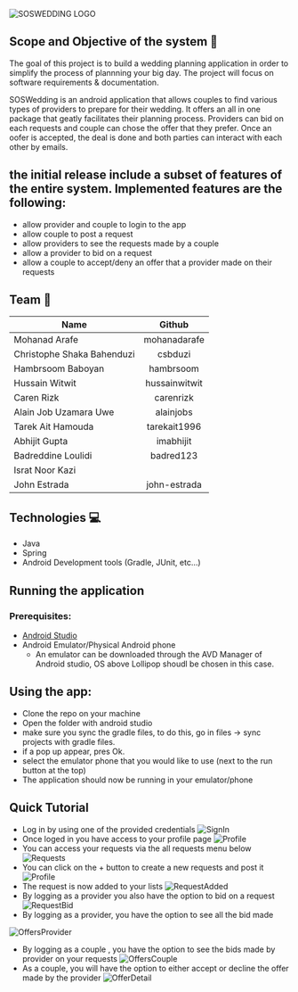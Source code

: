 ![SOSWEDDING LOGO](app/src/main/res/drawable/logo.png)
## Scope and Objective of the system 🎯
The goal of this project is to build a wedding planning application in order to simplify the process of plannning your big day. The project will focus on software requirements & documentation. 

SOSWedding is an android application that allows couples to find various types of providers to prepare for their wedding. It offers an all in one package that geatly facilitates their planning process. Providers can bid on each requests and couple can chose the offer that they prefer. Once an oofer is accepted, the deal is done and both parties can interact with each other by emails.

## the initial release include a subset of features of the entire system. Implemented features are the following:
- allow provider and couple to login to the app
- allow couple to post a request
- allow providers to see the requests made by a couple
- allow a provider to bid on a request
- allow a couple to accept/deny an offer that a provider made on their requests

## Team 👥
| Name          | Github        |
| ------------- |:-------------:|
| Mohanad Arafe | mohanadarafe |
| Christophe Shaka Bahenduzi | csbduzi |
| Hambrsoom Baboyan | hambrsoom |
| Hussain Witwit | hussainwitwit |
| Caren Rizk | carenrizk |
| Alain Job Uzamara Uwe | alainjobs |
| Tarek Ait Hamouda | tarekait1996 |
| Abhijit Gupta | imabhijit |
| Badreddine Loulidi | badred123 |
| Israt Noor Kazi |  |
| John Estrada | john-estrada |

## Technologies 💻
* Java
* Spring
* Android Development tools (Gradle, JUnit, etc...)

## Running the application
### Prerequisites:
- [Android Studio](https://developer.android.com/studio/?gclid=CjwKCAiA_f3uBRAmEiwAzPuaMxg5PgkmsiogvlSd5_FehojyKiAF6KYvjy8YCh-C5vJtFah5n8iKfxoCdbgQAvD_BwE)
- Android Emulator/Physical Android phone
  - An emulator can be downloaded through the AVD Manager of Android studio, OS above Lollipop shoudl be chosen in this case.
## Using the app:
- Clone the repo on your machine
- Open the folder with android studio
- make sure you sync the gradle files, to do this, go in files -> sync projects with gradle files.
 - if a pop up appear, pres Ok.
- select the emulator phone that you would like to use (next to the run button at the top)
- The application should now be running in your emulator/phone

## Quick Tutorial
- Log in by using one of the provided credentials
![SignIn](app/src/main/res/drawable/Screenshot_1574962035.jpg)
- Once loged in you have access to your profile page
![Profile](app/src/main/res/drawable/profile.png)
- You can access your requests via the all requests menu below
![Requests](app/src/main/res/drawable/all_requests.png)
- You can click on the + button to create a new requests and post it
![Profile](app/src/main/res/drawable/creating_a_request_2.png)
- The request is now added to your lists
![RequestAdded](app/src/main/res/drawable/request_added.png)
- By logging as a provider you also have the option to bid on a request
![RequestBid](app/src/main/res/drawable/make_offer.png)
- By logging as a provider, you have the option to see all the bid made

![OffersProvider](app/src/main/res/drawable/offers_provider.png)

- By logging as a couple , you have the option to see the bids made by provider on your requests
![OffersCouple](app/src/main/res/drawable/offers_couple.png)
- As a couple, you will have the option to either accept or decline the offer made by the provider 
![OfferDetail](app/src/main/res/drawable/offer_detail.png)

